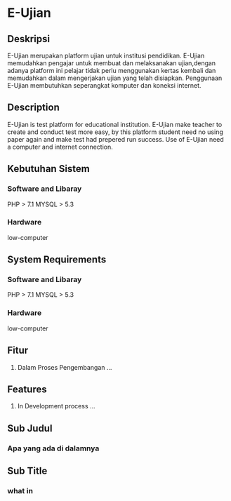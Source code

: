# E-Ujian
## Deskripsi
E-Ujian merupakan platform ujian untuk institusi pendidikan. E-Ujian memudahkan pengajar untuk membuat dan
melaksanakan ujian,dengan adanya platform ini pelajar tidak perlu menggunakan kertas kembali
dan memudahkan dalam mengerjakan ujian yang telah disiapkan. Penggunaan E-Ujian membutuhkan
seperangkat komputer dan koneksi internet.

## Description
E-Ujian is test platform for educational institution. E-Ujian make teacher to create
and conduct test more easy, by this platform student need no using paper again
and make test had prepered run success. Use of E-Ujian need a computer and internet connection.

## Kebutuhan Sistem
### Software and Libaray
PHP   > 7.1
MYSQL > 5.3
### Hardware
low-computer

## System Requirements
### Software and Libaray
PHP   > 7.1
MYSQL > 5.3
### Hardware
low-computer


## Fitur
1. Dalam Proses Pengembangan
...

## Features
1. In Development process
...


## Sub Judul
### Apa yang ada di dalamnya

## Sub Title
### what in
